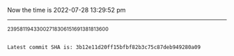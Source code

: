 Now the time is 2022-07-28 13:29:52 pm

---

<small>23958119433002718306151691381813600</small>

```txt

Latest commit SHA is: 3b12e11d20ff15bfbf82b3c75c87deb949280a09
```

